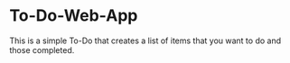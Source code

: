 # To-Do-Web-App
This is a simple To-Do that creates a list of items that you want to do and those completed.
